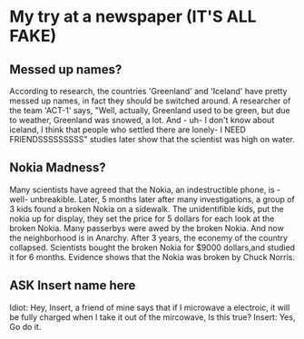 # My try at a newspaper (IT'S ALL FAKE)
## Messed up names?
 According to research, the countries 'Greenland' and 'Iceland' have pretty messed up names, in fact they should be switched around. A researcher of the team 'ACT-1' says, "Well, actually, Greenland used to be green, but due to weather, Greenland was snowed, a lot. And - uh- I don't know about iceland, I think that people who settled there are lonely- I NEED FRIENDSSSSSSSSS" studies later show that the scientist was high on water. 
 
 ## Nokia Madness?
 Many scientists have agreed that the Nokia, an indestructible phone, is - well- unbreakible. Later, 5 months later after many investigations, a group of 3 kids found a broken Nokia on a sidewalk. The unidentifible kids, put the nokia up for display, they set the price for 5 dollars for each look at the broken Nokia. Many passerbys were awed by the broken Nokia. And now the neighborhood is in Anarchy. After 3 years, the econemy of the country collapsed. Scientists bought the broken Nokia for $9000 dollars,and studied it for 6 months. Evidence shows that the Nokia was broken by Chuck Norris.
 
 ## ASK Insert name here
  Idiot: Hey, Insert, a friend of mine says that if I microwave a electroic, it will be fully charged when I take it out of the mircowave, Is this true?
  Insert: Yes, Go do it.
  
